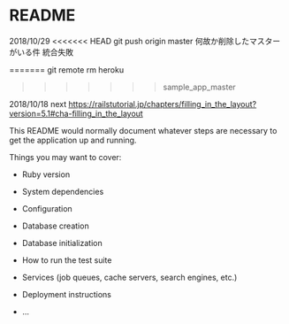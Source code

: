 # README
2018/10/29
<<<<<<< HEAD
git push origin master
何故か削除したマスターがいる件
統合失敗

=======
git remote rm heroku
>>>>>>> sample_app_master

2018/10/18 next
https://railstutorial.jp/chapters/filling_in_the_layout?version=5.1#cha-filling_in_the_layout

This README would normally document whatever steps are necessary to get the
application up and running.

Things you may want to cover:

* Ruby version

* System dependencies

* Configuration

* Database creation

* Database initialization

* How to run the test suite

* Services (job queues, cache servers, search engines, etc.)

* Deployment instructions

* ...
